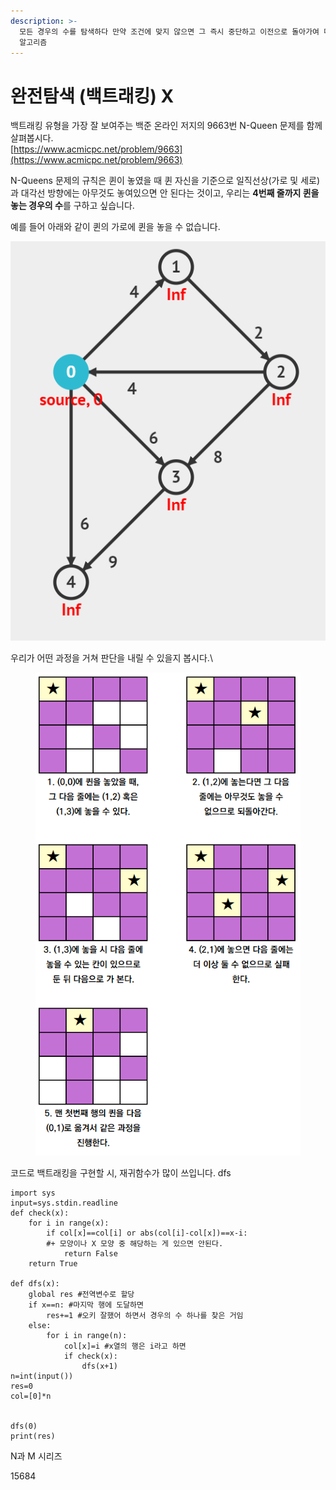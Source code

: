 ```yaml
---
description: >-
  모든 경우의 수를 탐색하다 만약 조건에 맞지 않으면 그 즉시 중단하고 이전으로 돌아가여 다시 확인하는 것을 반복하면서 원하는 조건을 찾는
  알고리즘
---
```


# 완전탐색 (백트래킹) X

백트래킹 유형을 가장  잘 보여주는 백준 온라인 저지의 9663번 N-Queen 문제를 함께 살펴봅시다.\
[https://www.acmicpc.net/problem/9663](https://www.acmicpc.net/problem/9663)

N-Queens 문제의 규칙은 퀸이 놓였을 때 퀸 자신을 기준으로 일직선상(가로 및 세로)과 대각선 방향에는 아무것도 놓여있으면 안 된다는 것이고, 우리는 **4번째 줄까지 퀸을 놓는 경우의 수**를 구하고 싶습니다.

예를 들어 아래와 같이 퀸의 가로에 퀸을 놓을 수 없습니다.

![](<../.gitbook/assets/image (1).png>)

우리가 어떤 과정을 거쳐 판단을 내릴 수 있을지 봅시다.\


<figure><img src="../.gitbook/assets/image (2).png" alt=""><figcaption></figcaption></figure>



코드로 백트래킹을 구현할 시, 재귀함수가 많이 쓰입니다. dfs

```
import sys
input=sys.stdin.readline
def check(x):
    for i in range(x):
        if col[x]==col[i] or abs(col[i]-col[x])==x-i: 
        #+ 모양이나 X 모양 중 해당하는 게 있으면 안된다.
            return False
    return True

def dfs(x):
    global res #전역변수로 할당
    if x==n: #마지막 행에 도달하면
        res+=1 #오키 잘했어 하면서 경우의 수 하나를 찾은 거임
    else:
        for i in range(n):
            col[x]=i #x열의 행은 i라고 하면
            if check(x):
                dfs(x+1)
n=int(input())
res=0
col=[0]*n


dfs(0)
print(res)
```

N과 M 시리즈

15684
